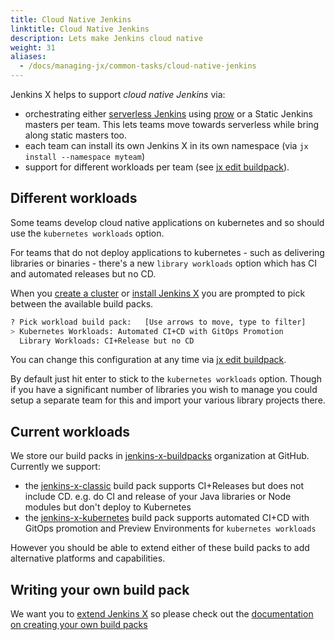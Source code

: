 ```yaml
---
title: Cloud Native Jenkins
linktitle: Cloud Native Jenkins
description: Lets make Jenkins cloud native
weight: 31
aliases:
  - /docs/managing-jx/common-tasks/cloud-native-jenkins
---
```


Jenkins X helps to support _cloud native Jenkins_ via:

* orchestrating either [serverless Jenkins](/news/serverless-jenkins/) using [prow](/architecture/prow/) or a Static Jenkins masters per team. This lets teams move towards serverless while bring along static masters too.
* each team can install its own Jenkins X in its own namespace (via `jx install --namespace myteam`)
* support for different workloads per team (see [jx edit buildpack](/commands/jx_edit_buildpack/)).


## Different workloads

Some teams develop cloud native applications on kubernetes and so should use the `kubernetes workloads` option.

For teams that do not deploy applications to kubernetes - such as delivering libraries or binaries - there's a new `library workloads` option which has CI and automated releases but no CD.

When you [create a cluster](/docs/getting-started/setup/create-cluster/) or [install Jenkins X](/docs/managing-jx/common-tasks/install-on-cluster/) you are prompted to pick between the available build packs.

```sh
? Pick workload build pack:   [Use arrows to move, type to filter]
> Kubernetes Workloads: Automated CI+CD with GitOps Promotion
  Library Workloads: CI+Release but no CD
```

You can change this configuration at any time via [jx edit buildpack](/commands/jx_edit_buildpack/).

By default just hit enter to stick to the `kubernetes workloads` option. Though if you have a significant number of libraries you wish to manage you could setup a separate team for this and import your various library projects there.


## Current workloads

We store our build packs in [jenkins-x-buildpacks](https://github.com/jenkins-x-buildpacks/) organization at GitHub. Currently we support:

* the [jenkins-x-classic](https://github.com/jenkins-x-buildpacks/jenkins-x-classic) build pack supports CI+Releases but does not include CD. e.g. do CI and release of your Java libraries or Node modules but don't deploy to Kubernetes
* the [jenkins-x-kubernetes](https://github.com/jenkins-x-buildpacks/jenkins-x-kubernetes) build pack supports automated CI+CD with GitOps promotion and Preview Environments for `kubernetes workloads`

However you should be able to extend either of these build packs to add alternative platforms and capabilities.

## Writing your own build pack

We want you to [extend Jenkins X](/docs/contributing/addons/) so please check out the [documentation on creating your own build packs](/docs/reference/components/build-packs//#creating-new-build-packs)
